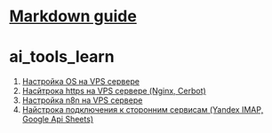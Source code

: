 # [Markdown guide](https://www.markdownguide.org/)
# ai_tools_learn
1. [Настройка OS на VPS сервере](https://github.com/Balashoffs/ai_tools_learn/blob/main/src/vps_setup.md)
2. [Насйтрока  https на VPS сервере (Nginx, Cerbot)](https://github.com/Balashoffs/ai_tools_learn/blob/main/src/setup_ssl.md)
3. [Настройка n8n на VPS сервере](https://github.com/Balashoffs/ai_tools_learn/blob/main/src/setup_n8n.md)
4. [Найстрока подключения к сторонним сервисам (Yandex IMAP, Google Api Sheets)](https://github.com/Balashoffs/ai_tools_learn/tree/main/src#:~:text=..-,setup_3party_api.md,-Create%20setup_3party_api.md)
